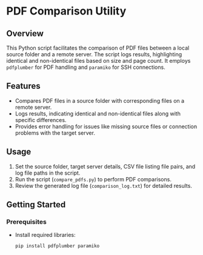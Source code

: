 # PDF Comparison Utility

## Overview

This Python script facilitates the comparison of PDF files between a local source folder and a remote server. The script logs results, highlighting identical and non-identical files based on size and page count. It employs `pdfplumber` for PDF handling and `paramiko` for SSH connections.

## Features

- Compares PDF files in a source folder with corresponding files on a remote server.
- Logs results, indicating identical and non-identical files along with specific differences.
- Provides error handling for issues like missing source files or connection problems with the target server.

## Usage

1. Set the source folder, target server details, CSV file listing file pairs, and log file paths in the script.
2. Run the script (`compare_pdfs.py`) to perform PDF comparisons.
3. Review the generated log file (`comparison_log.txt`) for detailed results.

## Getting Started

### Prerequisites

- Install required libraries:

  ```bash
  pip install pdfplumber paramiko
